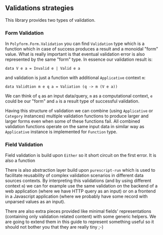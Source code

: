## Validations strategies

This library provides two types of validation.

### Form Validation

  In `Polyform.Form.Validation` you can find `Validation` type which is a function which in case of success produces a result and a monoidal "form" value. What is really important is that eventual validation error is also represented by the same "form" type. In essence our validation result is:

    data V e a = Invalid e | Valid e a

and validation is just a function with additional `Applicative` context `m`:

    data Validtion m e q a = Valiation (q -> m (V e a))

  We can think of `q` as an input data/query, `m` as a computational context, `e` could be our "form" and `a` is a result type of successful validation.

  Having this structure of validation we can combine (using `Applicative` or `Category` instances) multiple validation functions to produce larger and larger forms even when some of these functions fail. All combined validation functions operate on the same input data in similar way as `Applicative` instance is implemented for `Function` type.

### Field Validation

  Field validation is build upon `Either` so it short circuit on the first error. It is also a function 

  There is also abstraction layer build upon `purescript-run` which is used to facilitate reusability of complex validation scenarios in different data sources contexts. By interpreting this validations (and by using different context `m`) we can for example use the same validation on the backend of a web application (where we have HTTP query as an input) or on a frontend in a Javascript application (where we probably have some record with unparsed values as an input).

  There are also extra pieces provided like minimal fields' representations (containing only validation related content) with some generic helpers. We are going to extend them in this guide to represent something useful so it should not bother you that they are really tiny ;-)


